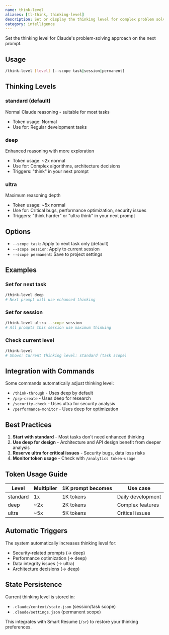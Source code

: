 ```yaml
---
name: think-level
aliases: [tl-think, thinking-level]
description: Set or display the thinking level for complex problem solving
category: intelligence
---
```


Set the thinking level for Claude's problem-solving approach on the next prompt.

## Usage
```bash
/think-level [level] [--scope task|session|permanent]
```

## Thinking Levels

### standard (default)
Normal Claude reasoning - suitable for most tasks
- Token usage: Normal
- Use for: Regular development tasks

### deep
Enhanced reasoning with more exploration
- Token usage: ~2x normal
- Use for: Complex algorithms, architecture decisions
- Triggers: "think" in your next prompt

### ultra
Maximum reasoning depth
- Token usage: ~5x normal  
- Use for: Critical bugs, performance optimization, security issues
- Triggers: "think harder" or "ultra think" in your next prompt

## Options

- `--scope task`: Apply to next task only (default)
- `--scope session`: Apply to current session
- `--scope permanent`: Save to project settings

## Examples

### Set for next task
```bash
/think-level deep
# Next prompt will use enhanced thinking
```

### Set for session
```bash
/think-level ultra --scope session
# All prompts this session use maximum thinking
```

### Check current level
```bash
/think-level
# Shows: Current thinking level: standard (task scope)
```

## Integration with Commands

Some commands automatically adjust thinking level:
- `/think-through` - Uses deep by default
- `/prp-create` - Uses deep for research
- `/security-check` - Uses ultra for security analysis
- `/performance-monitor` - Uses deep for optimization

## Best Practices

1. **Start with standard** - Most tasks don't need enhanced thinking
2. **Use deep for design** - Architecture and API design benefit from deeper analysis  
3. **Reserve ultra for critical issues** - Security bugs, data loss risks
4. **Monitor token usage** - Check with `/analytics token-usage`

## Token Usage Guide

| Level | Multiplier | 1K prompt becomes | Use case |
|-------|------------|-------------------|----------|
| standard | 1x | 1K tokens | Daily development |
| deep | ~2x | 2K tokens | Complex features |
| ultra | ~5x | 5K tokens | Critical issues |

## Automatic Triggers

The system automatically increases thinking level for:
- Security-related prompts (→ deep)
- Performance optimization (→ deep)  
- Data integrity issues (→ ultra)
- Architecture decisions (→ deep)

## State Persistence

Current thinking level is stored in:
- `.claude/context/state.json` (session/task scope)
- `.claude/settings.json` (permanent scope)

This integrates with Smart Resume (`/sr`) to restore your thinking preferences.
